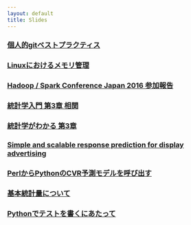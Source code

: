 ```yaml
---
layout: default
title: Slides
---
```


### [個人的gitベストプラクティス](/slides/git_best_practice.html)

### [Linuxにおけるメモリ管理](/slides/linux_memory.html)

### [Hadoop / Spark Conference Japan 2016 参加報告](/slides/attend_hcj2016.html)

### [統計学入門 第3章 相関](/slides/statistics_introduction_section3_correlation.html)

### [統計学がわかる 第3章](/slides/hamburger_statistics_section3.html)

### [Simple and scalable response prediction for display advertising](/slides/criteo_paper.html)

### [PerlからPythonのCVR予測モデルを呼び出す](/slides/call_cvr_prediction_model_from_perl.html)

### [基本統計量について](/slides/fundamental_statistics.html)

### [Pythonでテストを書くにあたって](/slides/python_unittest.html)
